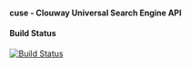 #### cuse - Clouway Universal Search Engine API #

#### Build Status
[![Build Status](https://travis-ci.org/clouway/cuse.svg?branch=master)](https://travis-ci.org/clouway/cuse)


